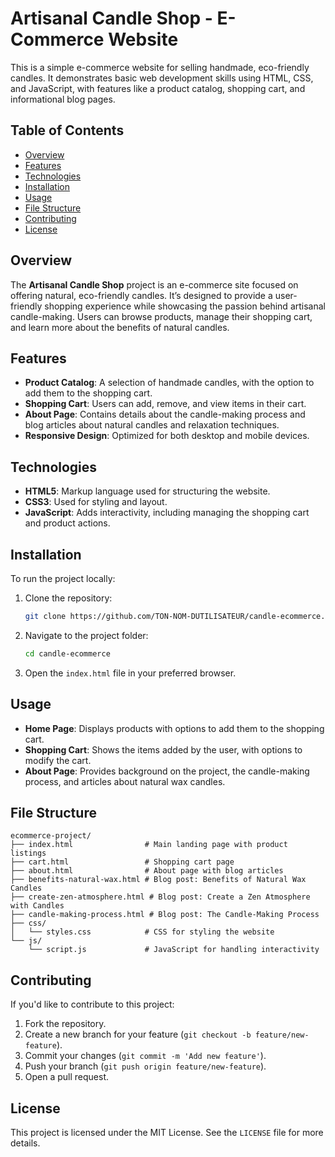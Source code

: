 
# Artisanal Candle Shop - E-Commerce Website

This is a simple e-commerce website for selling handmade, eco-friendly candles. It demonstrates basic web development skills using HTML, CSS, and JavaScript, with features like a product catalog, shopping cart, and informational blog pages.

## Table of Contents
- [Overview](#overview)
- [Features](#features)
- [Technologies](#technologies)
- [Installation](#installation)
- [Usage](#usage)
- [File Structure](#file-structure)
- [Contributing](#contributing)
- [License](#license)

## Overview

The **Artisanal Candle Shop** project is an e-commerce site focused on offering natural, eco-friendly candles. It’s designed to provide a user-friendly shopping experience while showcasing the passion behind artisanal candle-making. Users can browse products, manage their shopping cart, and learn more about the benefits of natural candles.

## Features

- **Product Catalog**: A selection of handmade candles, with the option to add them to the shopping cart.
- **Shopping Cart**: Users can add, remove, and view items in their cart.
- **About Page**: Contains details about the candle-making process and blog articles about natural candles and relaxation techniques.
- **Responsive Design**: Optimized for both desktop and mobile devices.

## Technologies

- **HTML5**: Markup language used for structuring the website.
- **CSS3**: Used for styling and layout.
- **JavaScript**: Adds interactivity, including managing the shopping cart and product actions.

## Installation

To run the project locally:

1. Clone the repository:
   ```bash
   git clone https://github.com/TON-NOM-DUTILISATEUR/candle-ecommerce.git
   ```

2. Navigate to the project folder:
   ```bash
   cd candle-ecommerce
   ```

3. Open the `index.html` file in your preferred browser.

## Usage

- **Home Page**: Displays products with options to add them to the shopping cart.
- **Shopping Cart**: Shows the items added by the user, with options to modify the cart.
- **About Page**: Provides background on the project, the candle-making process, and articles about natural wax candles.

## File Structure

```
ecommerce-project/
├── index.html                # Main landing page with product listings
├── cart.html                 # Shopping cart page
├── about.html                # About page with blog articles
├── benefits-natural-wax.html # Blog post: Benefits of Natural Wax Candles
├── create-zen-atmosphere.html # Blog post: Create a Zen Atmosphere with Candles
├── candle-making-process.html # Blog post: The Candle-Making Process
├── css/
│   └── styles.css            # CSS for styling the website
└── js/
    └── script.js             # JavaScript for handling interactivity
```

## Contributing

If you'd like to contribute to this project:

1. Fork the repository.
2. Create a new branch for your feature (`git checkout -b feature/new-feature`).
3. Commit your changes (`git commit -m 'Add new feature'`).
4. Push your branch (`git push origin feature/new-feature`).
5. Open a pull request.

## License

This project is licensed under the MIT License. See the `LICENSE` file for more details.
